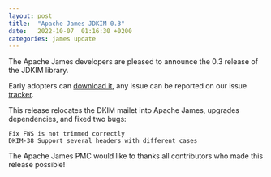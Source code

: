 ```yaml
---
layout: post
title:  "Apache James JDKIM 0.3"
date:   2022-10-07  01:16:30 +0200
categories: james update
---
```


The Apache James developers are pleased to announce the 0.3 release of the JDKIM library.

Early adopters can [download it][download], any issue can be reported on our issue [tracker][tracker].

This release relocates the DKIM mailet into Apache James, upgrades dependencies, and fixed two bugs:

```
Fix FWS is not trimmed correctly
DKIM-38 Support several headers with different cases
```

The Apache James PMC would like to thanks all contributors who made this release possible!

[tracker]: https://james.apache.org/download.cgi#Apache_jDKIM
[download]: https://james.apache.org/download.cgi#Apache_Mime4J

